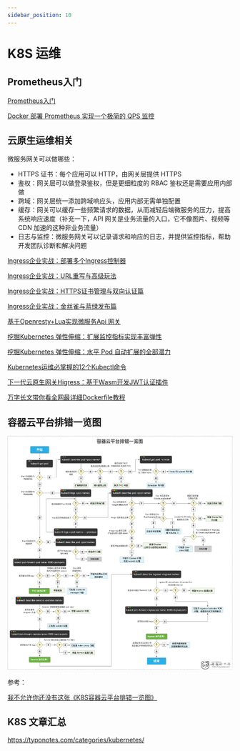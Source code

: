 ```yaml
---
sidebar_position: 10
---
```


# K8S 运维

## Prometheus入门

[Prometheus入门](https://mp.weixin.qq.com/s/-6gvR-c_maf6hWJFST9UQA)

[Docker 部署 Prometheus 实现一个极简的 QPS 监控](https://juejin.cn/post/7181812424570322981)

## 云原生运维相关

微服务网关可以做哪些：

- HTTPS 证书：每个应用可以 HTTP，由网关层提供 HTTPS
- 鉴权：网关层可以做登录鉴权，但是更细粒度的 RBAC 鉴权还是需要应用内部做
- 跨域：网关层统一添加跨域响应头，应用内部无需单独配置
- 缓存：网关可以缓存一些频繁请求的数据，从而减轻后端微服务的压力，提高系统响应速度（补充一下，API 网关是业务流量的入口，它不像图片、视频等 CDN 加速的这种非业务流量）
- 日志与监控：微服务网关可以记录请求和响应的日志，并提供监控指标，帮助开发团队诊断和解决问题

[Ingress企业实战：部署多个Ingress控制器](https://mp.weixin.qq.com/s/FQOE2cGm9Qu0x-a9-vZiWw)

[Ingress企业实战：URL重写与高级玩法](https://mp.weixin.qq.com/s/9dMFaxgtxPiE1wok4z43iw)

[Ingress企业实战：HTTPS证书管理与双向认证篇](https://mp.weixin.qq.com/s/h5IdoH7derfGK_oeI_pu0g)

[Ingress企业实战：金丝雀与蓝绿发布篇](https://mp.weixin.qq.com/s/L2-e-Q8PQt3m4p9QZKxSmg)

[基于Openresty+Lua实现微服务Api 网关](https://mp.weixin.qq.com/s/DTjP_RipSLiaRbEIOiV4iQ)

[挖掘Kubernetes 弹性伸缩：扩展监控指标实现丰富弹性](https://mp.weixin.qq.com/s/_c1QnpwgxVwggfRnH4bEkA)

[挖掘Kubernetes 弹性伸缩：水平 Pod 自动扩展的全部潜力](https://mp.weixin.qq.com/s/bKN-MvY7Y6V9l1GLPxeCMg)

[Kubernetes运维必掌握的12个Kubectl命令](https://mp.weixin.qq.com/s/aJJxiHsBtnDg6QFmvnVHWQ)

[下一代云原生网关Higress：基于Wasm开发JWT认证插件](https://mp.weixin.qq.com/s/h8n1eNjgkpAqCoeXPsg_lw)

[万字长文带你看全网最详细Dockerfile教程](https://mp.weixin.qq.com/s/rJDUsOL22KPxj5YdX5Eicw)

## 容器云平台排错一览图

![image](/img/cloudnative-k8s-debug-flow.jpeg)

参考：

[我不允许你还没有这张《K8S容器云平台排错一览图》](https://mp.weixin.qq.com/s/lk5scDnUD0fJaEffokueYA)

## K8S 文章汇总

https://typonotes.com/categories/kubernetes/
